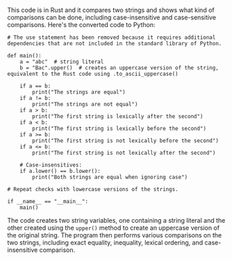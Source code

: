 This code is in Rust and it compares two strings and shows what kind of comparisons can be done, including case-insensitive and case-sensitive comparisons. Here's the converted code to Python:
```
# The use statement has been removed because it requires additional dependencies that are not included in the standard library of Python.

def main():
    a = "abc"  # string literal
    b = "Bac".upper()  # creates an uppercase version of the string, equivalent to the Rust code using .to_ascii_uppercase()

    if a == b:
        print("The strings are equal")
    if a != b:
        print("The strings are not equal")
    if a > b:
        print("The first string is lexically after the second")
    if a < b:
        print("The first string is lexically before the second")
    if a >= b:
        print("The first string is not lexically before the second")
    if a <= b:
        print("The first string is not lexically after the second")

    # Case-insensitives:
    if a.lower() == b.lower():
        print("Both strings are equal when ignoring case")

# Repeat checks with lowercase versions of the strings.

if __name__ == "__main__":
    main()
```
The code creates two string variables, one containing a string literal and the other created using the `upper()` method to create an uppercase version of the original string. The program then performs various comparisons on the two strings, including exact equality, inequality, lexical ordering, and case-insensitive comparison.
